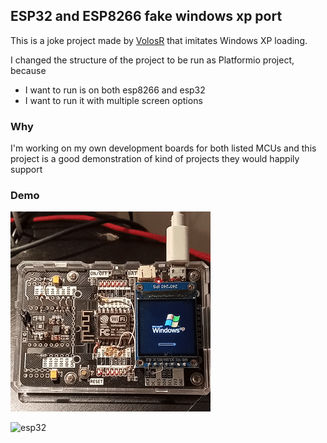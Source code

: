 ## ESP32 and ESP8266 fake windows xp port

This is a joke project made by [VolosR](https://github.com/VolosR/fAKEWINESP) that imitates Windows XP loading.

I changed the structure of the project to be run as Platformio project, because
- I want to run is on both esp8266 and esp32
- I want to run it with multiple screen options
 
### Why

I'm working on my own development boards for both listed MCUs and this project is a good demonstration of kind of projects they would happily support

### Demo

![esp8266](/doc/demo/VID_20211220_193314.gif)

![esp32](/doc/demo/VID_20211220_193417.gif)